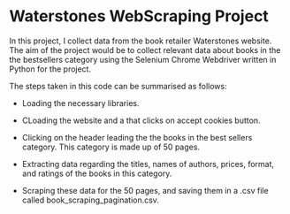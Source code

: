 # Waterstones WebScraping Project

In this project, I collect data from the book retailer Waterstones website. The aim of the project would be to collect relevant data about books in the the bestsellers category using the Selenium Chrome Webdriver written in Python for the project.

The steps taken in this code can be summarised as follows:
* Loading the necessary libraries.

* CLoading the website and a that clicks on accept cookies button.

* Clicking on the header leading the the books in the best sellers category.
  This category is made up of 50 pages.
  
* Extracting data regarding the titles, names of authors, prices, format, and ratings of the books in this category.

* Scraping these data for the 50 pages, and saving them in a .csv file called book_scraping_pagination.csv.
